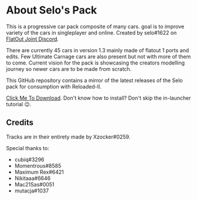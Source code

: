 # About Selo's Pack

This is a progressive car pack composite of many cars. goal is to improve variety of the cars in singleplayer and online. Created by selo#1622 on [FlatOut Joint Discord](https://discord.gg/jsMXWK8UFt).  

There are currently 45 cars in version 1.3 mainly made of flatout 1 ports and edits. Few Ultimate Carnage cars are also present but not with more of them to come. Current vision for the pack is showcasing the creators modelling journey so newer cars are to be made from scratch. 

This GitHub repository contains a mirror of the latest releases of the Selo pack for consumption with Reloaded-II.

[Click Me To Download](https://github.com/Sewer56/flatout2.packs.selo/releases/download/1.3.0/Selo.s_Mod_Pack1.3.0.7z).
Don't know how to install? Don't skip the in-launcher tutorial 😉.

## Credits

Tracks are in their entirety made by Xzocker#0259. 

Special thanks to:  
- cubiq#3296  
- Momentrous#8585  
- Maximum Rex#6421  
- Nikitaaa#6646  
- Mac21Sas#0051  
- mutacja#1037  